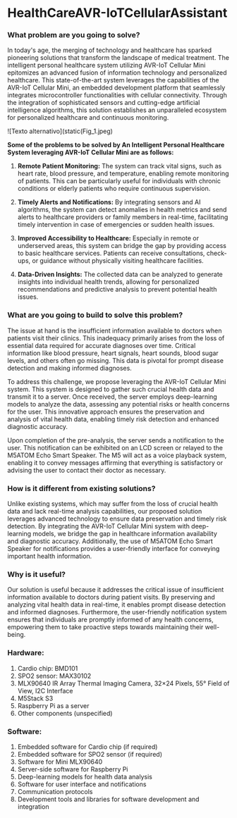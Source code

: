 # HealthCareAVR-IoTCellularAssistant

### What problem are you going to solve?

In today's age, the merging of technology and healthcare has sparked pioneering solutions that transform the landscape of medical treatment. The intelligent personal healthcare system utilizing AVR-IoT Cellular Mini epitomizes an advanced fusion of information technology and personalized healthcare. This state-of-the-art system leverages the capabilities of the AVR-IoT Cellular Mini, an embedded development platform that seamlessly integrates microcontroller functionalities with cellular connectivity. Through the integration of sophisticated sensors and cutting-edge artificial intelligence algorithms, this solution establishes an unparalleled ecosystem for personalized healthcare and continuous monitoring.

![Texto alternativo](static(Fig_1.jpeg)



**Some of the problems to be solved by An Intelligent Personal Healthcare System leveraging AVR-IoT Cellular Mini are as follows:**

1. **Remote Patient Monitoring:** The system can track vital signs, such as heart rate, blood pressure, and temperature, enabling remote monitoring of patients. This can be particularly useful for individuals with chronic conditions or elderly patients who require continuous supervision.

2. **Timely Alerts and Notifications:** By integrating sensors and AI algorithms, the system can detect anomalies in health metrics and send alerts to healthcare providers or family members in real-time, facilitating timely intervention in case of emergencies or sudden health issues.

3. **Improved Accessibility to Healthcare:** Especially in remote or underserved areas, this system can bridge the gap by providing access to basic healthcare services. Patients can receive consultations, check-ups, or guidance without physically visiting healthcare facilities.

4. **Data-Driven Insights:** The collected data can be analyzed to generate insights into individual health trends, allowing for personalized recommendations and predictive analysis to prevent potential health issues.

### What are you going to build to solve this problem?

The issue at hand is the insufficient information available to doctors when patients visit their clinics. This inadequacy primarily arises from the loss of essential data required for accurate diagnoses over time. Critical information like blood pressure, heart signals, heart sounds, blood sugar levels, and others often go missing. This data is pivotal for prompt disease detection and making informed diagnoses.

To address this challenge, we propose leveraging the AVR-IoT Cellular Mini system. This system is designed to gather such crucial health data and transmit it to a server. Once received, the server employs deep-learning models to analyze the data, assessing any potential risks or health concerns for the user. This innovative approach ensures the preservation and analysis of vital health data, enabling timely risk detection and enhanced diagnostic accuracy.

Upon completion of the pre-analysis, the server sends a notification to the user. This notification can be exhibited on an LCD screen or relayed to the M5ATOM Echo Smart Speaker. The M5 will act as a voice playback system, enabling it to convey messages affirming that everything is satisfactory or advising the user to contact their doctor as necessary.

### How is it different from existing solutions?

Unlike existing systems, which may suffer from the loss of crucial health data and lack real-time analysis capabilities, our proposed solution leverages advanced technology to ensure data preservation and timely risk detection. By integrating the AVR-IoT Cellular Mini system with deep-learning models, we bridge the gap in healthcare information availability and diagnostic accuracy. Additionally, the use of M5ATOM Echo Smart Speaker for notifications provides a user-friendly interface for conveying important health information.

### Why is it useful?

Our solution is useful because it addresses the critical issue of insufficient information available to doctors during patient visits. By preserving and analyzing vital health data in real-time, it enables prompt disease detection and informed diagnoses. Furthermore, the user-friendly notification system ensures that individuals are promptly informed of any health concerns, empowering them to take proactive steps towards maintaining their well-being.

### Hardware:
1. Cardio chip: BMD101
2. SPO2 sensor: MAX30102
3. MLX90640 IR Array Thermal Imaging Camera, 32×24 Pixels, 55° Field of View,  I2C Interface
4. M5Stack S3
5. Raspberry Pi as a server
6. Other components (unspecified)

### Software:
1. Embedded software for Cardio chip (if required)
2. Embedded software for SPO2 sensor (if required)
3. Software for Mini MLX90640
4. Server-side software for Raspberry Pi
5. Deep-learning models for health data analysis
6. Software for user interface and notifications
7. Communication protocols 
8. Development tools and libraries for software development and integration